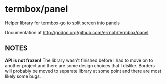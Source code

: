 termbox/panel
=============

Helper library for [termbox-go](https://github.com/nsf/termbox-go) to split screen into panels 

Documentation at http://godoc.org/github.com/errnoh/termbox/panel

NOTES
-----

**API is not frozen!**
The library wasn't finished before I had to move on to another project and there are some design choices that I dislike.
Borders will probably be moved to separate library at some point and there are most likely some bugs.

